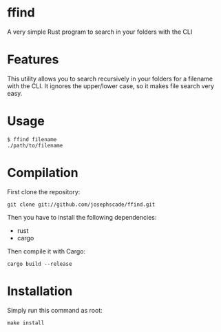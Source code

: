 # ffind
A very simple Rust program to search in your folders with the CLI

# Features
This utility allows you to search recursively in your folders for a filename with the CLI. It ignores the upper/lower case, so it makes file search very easy.

# Usage
```
$ ffind filename
./path/to/filename
```

# Compilation
First clone the repository:
```
git clone git://github.com/josephscade/ffind.git
```

Then you have to install the following dependencies:
* rust
* cargo

Then compile it with Cargo:
```
cargo build --release
```

# Installation
Simply run this command as root:
```
make install
```
